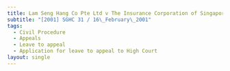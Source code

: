 ```yaml
---
title: Lam Seng Hang Co Pte Ltd v The Insurance Corporation of Singapore Ltd
subtitle: "[2001] SGHC 31 / 16\_February\_2001"
tags:
  - Civil Procedure
  - Appeals
  - Leave to appeal
  - Application for leave to appeal to High Court
layout: single
---
```


